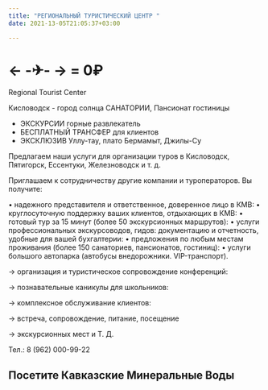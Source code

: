 ```yaml
---
title: "РЕГИОНАЛЬНЫЙ ТУРИСТИЧЕСКИЙ ЦЕНТР "
date: 2021-13-05T21:05:37+03:00

---
```

# <- -✈- -> = 0₽

Regional
Tourist Center


Кисловодск - город солнца 
САНАТОРИИ, Пансионат гостиницы

- ЭКСКУРСИИ горные развлекатель 
- БЕСПЛАТНЫЙ ТРАНСФЕР для клиентов
- ЭКСКЛЮЗИВ Уллу-тау, плато Бермамыт, Джилы-Су

Предлагаем наши услуги для организации туров в Кисловодск, Пятигорск, Ессентуки, Железноводск и т. д.

Приглашаем к сотрудничеству другие компании и туроператоров. Вы получите:

• надежного представителя и ответственное, доверенное лицо в КМВ:
• круглосуточную поддержку ваших клиентов, отдыхающих в КМВ: 
• готовый тур за 15 минут (более 50 экскурсионных маршрутов):
• услуги профессиональных экскурсоводов, гидов: документацию и отчетность, удобные для вашей бухгалтерии:
• предложения по любым местам проживания (более 150 санаториев, пансионатов, гостиниц):
• услуги большого автопарка (автобусы внедорожники. VIP-транспорт).



→ организация и туристическое сопровождение конференций:

→ познавательные каникулы для школьников:

→ комплексное обслуживание клиентов:

→ встреча, сопровождение, питание, посещение

→ экскурсионных мест и Т. Д.

Тел.: 8 (962) 000-99-22

## Посетите Кавказские Минеральные Воды
